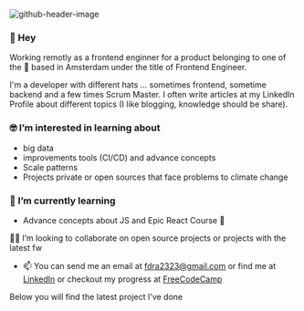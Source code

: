 ![github-header-image](https://user-images.githubusercontent.com/16980987/157561081-b470b121-b448-4005-94c4-571c5be1b6ea.png)
### 👋 Hey 

Working remotly as a frontend enginner for a product belonging to one of the 🦄 based in Amsterdam under the title of Frontend Engineer.

I'm a developer with different hats ... sometimes frontend, sometime backend and a few times Scrum Master. I often write articles at my LinkedIn Profile about different topics (I like blogging, knowledge should be share).

### 🤓 I’m interested in learning about
- big data 
- improvements tools (CI/CD) and advance concepts 
- Scale patterns
- Projects private or open sources that face problems to climate change


###   🌱 I’m currently learning 
 - Advance concepts about JS and Epic React Course 🚀
 
👨‍💻 I’m looking to collaborate on open source projects or projects with the latest fw

- 📫 You can send me an email at fdra2323@gmail.com or find me at [LinkedIn](https://www.linkedin.com/in/federico-daniel-roman-acosta/) or checkout my progress at [FreeCodeCamp](https://www.freecodecamp.org/dashpy)

<!---
dashpy/dashpy is a ✨ special ✨ repository because its `README.md` (this file) appears on your GitHub profile.
You can click the Preview link to take a look at your changes.
--->
Below you will find the latest project I've done
